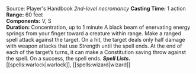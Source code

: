 Source: Player's Handbook
*2nd-level necromancy*
**Casting Time:** 1 action  
**Range:** 60 feet  
**Components:** V, S  
**Duration:** Concentration, up to 1 minute
A black beam of enervating energy springs from your finger toward a creature within range. Make a ranged spell attack against the target. On a hit, the target deals only half damage with weapon attacks that use Strength until the spell ends.
At the end of each of the target’s turns, it can make a Constitution saving throw against the spell. On a success, the spell ends.
***Spell Lists.*** [[spells:warlock|warlock]], [[spells:wizard|wizard]]